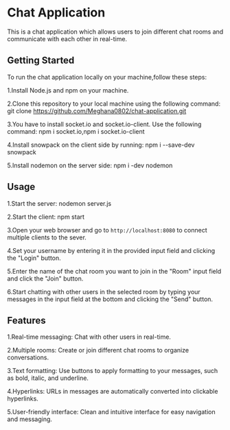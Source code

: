 # Chat Application

This is a chat application which allows users to join different chat rooms and communicate with each other in real-time.

## Getting Started

To run the chat application locally on your machine,follow these steps:

1.Install Node.js and npm on your machine.

2.Clone this repository to your local machine using the following command: git clone https://github.com/Meghana0802/chat-application.git

3.You have to install socket.io and socket.io-client. Use the following command: npm i socket.io,npm i socket.io-client

4.Install snowpack on the client side by running:
  npm i --save-dev snowpack

5.Install nodemon on the server side:
  npm i -dev nodemon

## Usage

1.Start the server:
   nodemon server.js

2.Start the client:
   npm start

3.Open your web browser and go to `http://localhost:8080` to connect multiple clients to the sever.

4.Set your username by entering it in the provided input field and clicking the "Login" button.

5.Enter the name of the chat room you want to join in the "Room" input field and click the "Join" button.

6.Start chatting with other users in the selected room by typing your messages in the input field at the bottom and clicking the "Send" button.
 
## Features

1.Real-time messaging: Chat with other users in real-time.

2.Multiple rooms: Create or join different chat rooms to organize conversations.

3.Text formatting: Use buttons to apply formatting to your messages, such as bold, italic, and underline.

4.Hyperlinks: URLs in messages are automatically converted into clickable hyperlinks.

5.User-friendly interface: Clean and intuitive interface for easy navigation and messaging.